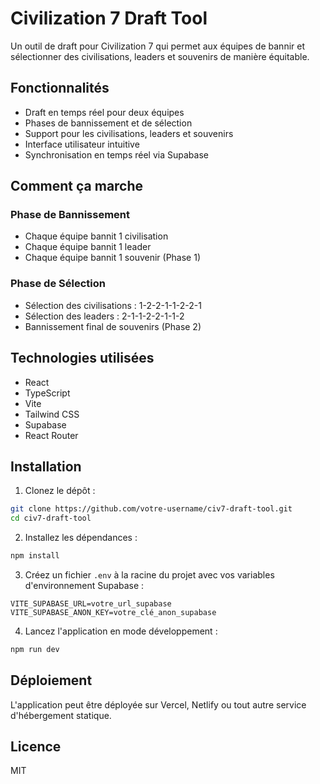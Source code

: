 # Civilization 7 Draft Tool

Un outil de draft pour Civilization 7 qui permet aux équipes de bannir et sélectionner des civilisations, leaders et souvenirs de manière équitable.

## Fonctionnalités

- Draft en temps réel pour deux équipes
- Phases de bannissement et de sélection
- Support pour les civilisations, leaders et souvenirs
- Interface utilisateur intuitive
- Synchronisation en temps réel via Supabase

## Comment ça marche

### Phase de Bannissement
- Chaque équipe bannit 1 civilisation
- Chaque équipe bannit 1 leader
- Chaque équipe bannit 1 souvenir (Phase 1)

### Phase de Sélection
- Sélection des civilisations : 1-2-2-1-1-2-2-1
- Sélection des leaders : 2-1-1-2-2-1-1-2
- Bannissement final de souvenirs (Phase 2)

## Technologies utilisées

- React
- TypeScript
- Vite
- Tailwind CSS
- Supabase
- React Router

## Installation

1. Clonez le dépôt :
```bash
git clone https://github.com/votre-username/civ7-draft-tool.git
cd civ7-draft-tool
```

2. Installez les dépendances :
```bash
npm install
```

3. Créez un fichier `.env` à la racine du projet avec vos variables d'environnement Supabase :
```env
VITE_SUPABASE_URL=votre_url_supabase
VITE_SUPABASE_ANON_KEY=votre_clé_anon_supabase
```

4. Lancez l'application en mode développement :
```bash
npm run dev
```

## Déploiement

L'application peut être déployée sur Vercel, Netlify ou tout autre service d'hébergement statique.

## Licence

MIT 